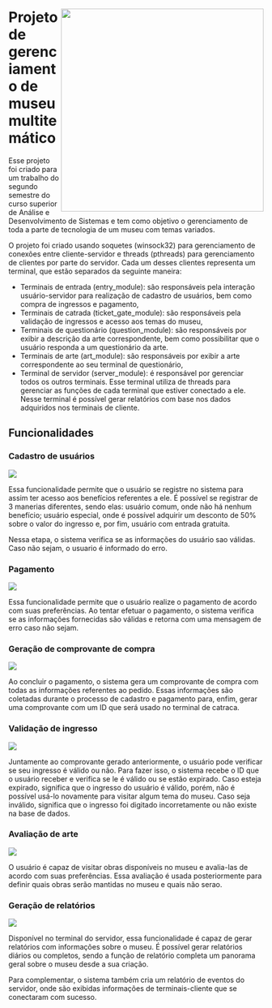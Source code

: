 <h1>
     <img align="right" width="400px" src="logo.png"></a>
    <span>Projeto de gerenciamento de museu multitemático</span>
</h1>

Esse projeto foi criado para um trabalho do segundo semestre do curso superior de Análise e Desenvolvimento de Sistemas e tem como objetivo o gerenciamento de toda a parte de tecnologia de um museu com temas variados.

O projeto foi criado usando soquetes (winsock32) para gerenciamento de conexões entre cliente-servidor e threads (pthreads) para gerenciamento de clientes por parte do servidor. Cada um desses clientes representa um terminal, que estão separados da seguinte maneira:

* Terminais de entrada (entry_module): são responsáveis pela interação usuário-servidor para realização de cadastro de usuários, bem como compra de ingressos e pagamento,
* Terminais de catrada (ticket_gate_module): são responsáveis pela validação de ingressos e acesso aos temas do museu,
* Terminais de questionário (question_module): são responsáveis por exibir a descrição da arte correspondente, bem como possibilitar que o usuário responda a um questionário da arte.
* Terminais de arte (art_module): são responsáveis por exibir a arte correspondente ao seu terminal de questionário,
* Terminal de servidor (server_module): é responsável por gerenciar todos os outros terminais. Esse terminal utiliza de threads para gerenciar as funções de cada terminal que estiver conectado a ele. Nesse terminal é possível gerar relatórios com base nos dados adquiridos nos terminais de cliente.

## Funcionalidades

### Cadastro de usuários

![](./media/cadastro.gif)

Essa funcionalidade permite que o usuário se registre no sistema para assim ter acesso aos benefícios referentes a ele. É possível se registrar de 3 manerias diferentes, sendo elas: usuário comum, onde não há nenhum benefício; usuário especial, onde é possível adquirir um desconto de 50% sobre o valor do ingresso e, por fim, usuário com entrada gratuita.

Nessa etapa, o sistema verifica se as informações do usuário sao válidas. Caso não sejam, o usuario é informado do erro.

### Pagamento

![](./media/pagamento.gif)

Essa funcionalidade permite que o usuário realize o pagamento de acordo com suas preferências. Ao tentar efetuar o pagamento, o sistema verifica se as informações fornecidas são válidas e retorna com uma mensagem de erro caso não sejam.

### Geração de comprovante de compra

 <img align="center" src="./media/comprovante.png"></a>

Ao concluir o pagamento, o sistema gera um comprovante de compra com todas as informações referentes ao pedido. Essas informações são coletadas durante o processo de cadastro e pagamento para, enfim, gerar uma comprovante com um ID que será usado no terminal de catraca.

### Validação de ingresso

![](./media/catraca.gif)

Juntamente ao comprovante gerado anteriormente, o usuário pode verificar se seu ingresso é válido ou não. Para fazer isso, o sistema recebe o ID que o usuário receber e verifica se le é válido ou se estão expirado. Caso esteja expirado, significa que o ingresso do usuário é válido, porém, não é possível usá-lo novamente para visitar algum tema do museu. Caso seja inválido, significa que o ingresso foi digitado incorretamente ou não existe na base de dados.

### Avaliação de arte

![](./media/arte.gif)

O usuário é capaz de visitar obras disponíveis no museu e avalia-las de acordo com suas preferências. Essa avaliação é usada posteriormente para definir quais obras serão mantidas no museu e quais não serao.

### Geração de relatórios

![](./media/relatorio.gif)

Disponível no terminal do servidor, essa funcionalidade é capaz de gerar relatórios com informações sobre o museu. É possível gerar relatórios diários ou completos, sendo a função de relatório completa um panorama geral sobre o museu desde a sua criação.

Para complementar, o sistema também cria um relatório de eventos do servidor, onde são exibidas informações de terminais-cliente que se conectaram com sucesso.


